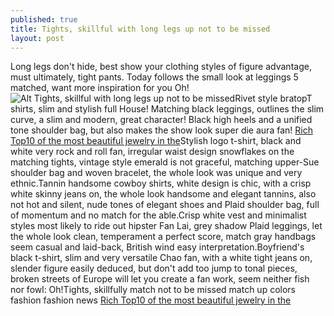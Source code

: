 ```yaml
---
published: true
title: Tights, skillful with long legs up not to be missed
layout: post
---
```

Long legs don\'t hide, best show your clothing styles of figure advantage, must ultimately, tight pants. Today follows the small look at leggings 5 matched, want more inspiration for you Oh!![Alt Tights, skillful with long legs up not to be missed](https://c2.staticflickr.com/8/7350/27931532646_21c860ff30_b.jpg)Rivet style bratopT shirts, slim and stylish full House! Matching black leggings, outlines the slim curve, a slim and modern, great character! Black high heels and a unified tone shoulder bag, but also makes the show look super die aura fan! [Rich Top10 of the most beautiful jewelry in the](http://bluetoothspeaker.tumblr.com/post/146450901920/rich-top10-of-the-most-beautiful-jewelry-in-the)Stylish logo t-shirt, black and white very rock and roll fan, irregular waist design snowflakes on the matching tights, vintage style emerald is not graceful, matching upper-Sue shoulder bag and woven bracelet, the whole look was unique and very ethnic.Tannin handsome cowboy shirts, white design is chic, with a crisp white skinny jeans on, the whole look handsome and elegant tannins, also not hot and silent, nude tones of elegant shoes and Plaid shoulder bag, full of momentum and no match for the able.Crisp white vest and minimalist styles most likely to ride out hipster Fan Lai, grey shadow Plaid leggings, let the whole look clean, temperament a perfect score, match gray handbags seem casual and laid-back, British wind easy interpretation.Boyfriend\'s black t-shirt, slim and very versatile Chao fan, with a white tight jeans on, slender figure easily deduced, but don\'t add too jump to tonal pieces, broken streets of Europe will let you create a fan work, seem neither fish nor fowl: Oh!Tights, skillfully match not to be missed match up colors fashion fashion news [Rich Top10 of the most beautiful jewelry in the](http://bluetoothspeaker.tumblr.com/post/146450901920/rich-top10-of-the-most-beautiful-jewelry-in-the)